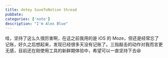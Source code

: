 ```yaml
---
title: dotey SaveToNotion thread
pubDate:
categories: ['note']
description: "I'm Alex Blue"
---
```


哇，坚持了这么久很厉害啊，在这之前我用的是 iOS 的 Moze，但还是经常忘了记账，好久之后想起来，发现已经很多天没有记账了。三指敲击的动作对我而言更无感，目前还在刚使用工具的新鲜期体验中，希望可以一直坚持下去😆
